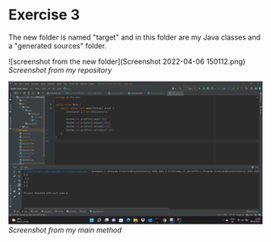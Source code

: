 # Exercise 3

The new folder is named "target" and in this folder are my Java classes
and a "generated sources" folder.

![screenshot from the new folder](Screenshot 2022-04-06 150112.png)
*Screenshot from my repository*

![screenshot from my main method](Main.png)
*Screenshot from my main method*


